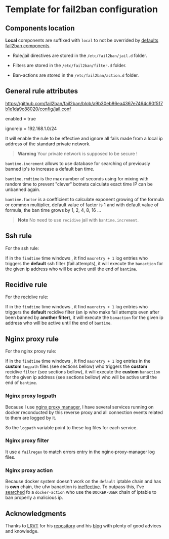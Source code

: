# Template for fail2ban configuration

## Components location

**Local** components are suffixed with `local` to not be overrided by [defaults fail2ban components](https://manpages.debian.org/stable/fail2ban/jail.conf.5.en.html#CONFIGURATION_FILES_FORMAT).

- Rule/jail directives are stored in the `/etc/fail2ban/jail.d` folder.

- Filters are stored in the `/etc/fail2ban/filter.d` folder.

- Ban-actions are stored in the `/etc/fail2ban/action.d` folder.

## General rule attributes

<https://github.com/fail2ban/fail2ban/blob/a9b30eb86ea4367e7464c90f517b1e1da9c88020/config/jail.conf>

enabled = true

ignoreip = 192.168.1.0/24

It will enable the rule to be effective and ignore all fails made from a local ip address of the standard private network.

> **Warning**
> Your private network is supposed to be secure !

`bantime.increment` allows to use database for searching of previously banned ip's to increase a default ban time.

`bantime.rndtime` is the max number of seconds using for mixing with random time to prevent "clever"
botnets calculate exact time IP can be unbanned again.

`bantime.factor` is a coefficient to calculate exponent growing of the formula or common multiplier,
 default value of factor is 1 and with default value of formula, the ban time
 grows by 1, 2, 4, 8, 16 ...

> **Note**
> No need to use `recidive` jail with `bantime.increment`.

## Ssh rule

For the ssh rule:

If in the `findtime` time windows , it find `maxretry + 1` log entries who triggers the **default** ssh filter (fail attempts), it will execute the `banaction` for the given ip address who will be active until the end of `bantime`.

## Recidive rule

For the recidive rule:

If in the `findtime` time windows , it find `maxretry + 1` log entries who triggers the **default** recidive filter (an ip who make fail attempts even after been banned by **another filter**), it will execute the `banaction` for the given ip address who will be active until the end of `bantime`.

## Nginx proxy rule

For the nginx proxy rule:

If in the `findtime` time windows , it find `maxretry + 1` log entries in the **custom** `logpath` files (see sections bellow) who triggers the **custom** recidive `filter` (see sections bellow), it will execute the **custom** `banaction` for the given ip address (see sections bellow) who will be active until the end of `bantime`.

### Nginx proxy logpath

Because I use [nginx proxy manager](https://nginxproxymanager.com/), I have several services running on docker reconducted by this reverse proxy and all connection events related to them are logged by it.

So the `logpath` variable point to these log files for each service.

### Nginx proxy filter

It use a `failregex` to match errors entry in the nginx-proxy-manager log files.

### Nginx proxy action

Because docker system doesn't work on the `default` iptable chain and has is **own** chain, the ufw banaction is [ineffective](https://docs.docker.com/network/iptables/#add-iptables-policies-before-dockers-rules).
To outpass this, I've [searched](https://blog.lrvt.de/fail2ban-with-nginx-proxy-manager/) fo a `docker-action` who use the `DOCKER-USER` chain of iptable to ban properly a malicious ip.

## Acknowledgments

Thanks to [LRVT](https://github.com/l4rm4nd) for his [repository](https://github.com/l4rm4nd/F2BFilters) and his [blog](https://blog.lrvt.de/) with plenty of good advices and knowledge.
